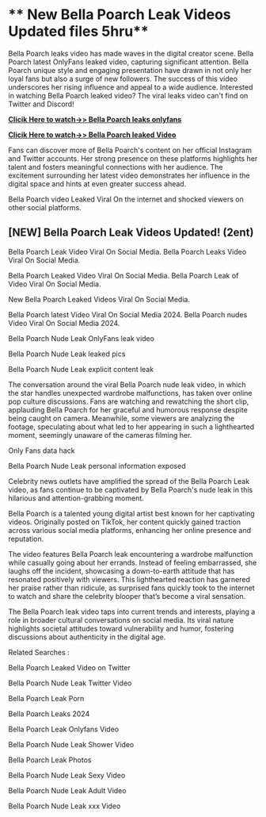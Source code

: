 
# ** New Bella Poarch Leak Videos Updated files 5hru** #

  Bella Poarch leaks video has made waves in the digital creator scene.  Bella Poarch latest OnlyFans leaked video, capturing significant attention.  Bella Poarch unique style and engaging presentation have drawn in not only her loyal fans but also a surge of new followers. The success of this video underscores her rising influence and appeal to a wide audience. Interested in watching Bella Poarch leaked video? The viral leaks video can't find on Twitter and Discord!

**[Clicik Here to watch->>  Bella Poarch leaks onlyfans ](http://xflirt.top)**

**[Clicik Here to watch->>  Bella Poarch leaked Video](http://xflirt.top)**

Fans can discover more of Bella Poarch's content on her official Instagram and Twitter accounts. Her strong presence on these platforms highlights her talent and fosters meaningful connections with her audience. The excitement surrounding her latest video demonstrates her influence in the digital space and hints at even greater success ahead.

  Bella Poarch video Leaked Viral On the internet and shocked viewers on other social platforms.

## [NEW] Bella Poarch Leak Videos Updated!  (2ent) ##

  Bella Poarch Leak Video Viral On Social Media.  Bella Poarch Leaks Video Viral On Social Media.

  Bella Poarch Leaked Video Viral On Social Media.  Bella Poarch Leak of Video Viral On Social Media.

New Bella Poarch Leaked Videos Viral On Social Media.

  Bella Poarch latest Video Viral On Social Media 2024.  Bella Poarch nudes Video Viral On Social Media 2024.

  Bella Poarch Nude Leak OnlyFans leak video

  Bella Poarch Nude Leak leaked pics

  Bella Poarch Nude Leak explicit content leak

The conversation around the viral Bella Poarch nude leak video, in which the star handles unexpected wardrobe malfunctions, has taken over online pop culture discussions. Fans are watching and rewatching the short clip, applauding Bella Poarch for her graceful and humorous response despite being caught on camera. Meanwhile, some viewers are analyzing the footage, speculating about what led to her appearing in such a lighthearted moment, seemingly unaware of the cameras filming her.

Only Fans data hack

  Bella Poarch Nude Leak personal information exposed

Celebrity news outlets have amplified the spread of the Bella Poarch Leak video, as fans continue to be captivated by Bella Poarch's nude leak in this hilarious and attention-grabbing moment.

  Bella Poarch is a talented young digital artist best known for her captivating videos. Originally posted on TikTok, her content quickly gained traction across various social media platforms, enhancing her online presence and reputation.

The video features Bella Poarch leak encountering a wardrobe malfunction while casually going about her errands. Instead of feeling embarrassed, she laughs off the incident, showcasing a down-to-earth attitude that has resonated positively with viewers. This lighthearted reaction has garnered her praise rather than ridicule, as surprised fans quickly took to the internet to watch and share the celebrity blooper that’s become a viral sensation.

The Bella Poarch leak video taps into current trends and interests, playing a role in broader cultural conversations on social media. Its viral nature highlights societal attitudes toward vulnerability and humor, fostering discussions about authenticity in the digital age.

Related Searches :

  Bella Poarch Leaked Video on Twitter

  Bella Poarch Nude Leak Twitter Video

  Bella Poarch Leak Porn

  Bella Poarch Leaks 2024

  Bella Poarch Leak Onlyfans Video

  Bella Poarch Nude Leak Shower Video

  Bella Poarch Leak Photos

  Bella Poarch Nude Leak Sexy Video

  Bella Poarch Nude Leak Adult Video

  Bella Poarch Nude Leak xxx Video


